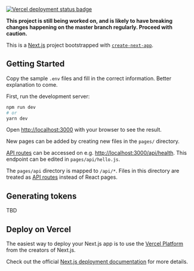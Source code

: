 <a href="https://eetueskelinen.com" target="_blank"><img alt="Vercel deployment status badge" src="https://img.shields.io/github/deployments/Eppu/portfolio-next/production?label=vercel&logo=vercel"></a>

<strong>This project is still being worked on, and is likely to have breaking changes happening on the master branch regularly. Proceed with caution.</strong>


This is a [Next.js](https://nextjs.org/) project bootstrapped with [`create-next-app`](https://github.com/vercel/next.js/tree/canary/packages/create-next-app).

## Getting Started

Copy the sample `.env` files and fill in the correct information. Better explanation to come.

First, run the development server:

```bash
npm run dev
# or
yarn dev
```

Open [http://localhost:3000](http://localhost:3000) with your browser to see the result.

New pages can be added by creating new files in the `pages/` directory. 

[API routes](https://nextjs.org/docs/api-routes/introduction) can be accessed on e.g. [http://localhost:3000/api/health](http://localhost:3000/api/health). This endpoint can be edited in `pages/api/hello.js`.

The `pages/api` directory is mapped to `/api/*`. Files in this directory are treated as [API routes](https://nextjs.org/docs/api-routes/introduction) instead of React pages.

## Generating tokens

TBD

## Deploy on Vercel

The easiest way to deploy your Next.js app is to use the [Vercel Platform](https://vercel.com/new?utm_medium=default-template&filter=next.js&utm_source=create-next-app&utm_campaign=create-next-app-readme) from the creators of Next.js.

Check out the official [Next.js deployment documentation](https://nextjs.org/docs/deployment) for more details.
